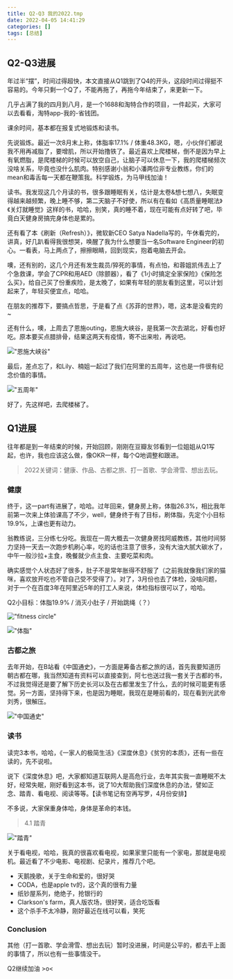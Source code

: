 ```yaml
---
title: Q2-Q3 我的2022.tmp
date: 2022-04-05 14:41:29
categories: []
tags: [总结]
---
```


## Q2-Q3进展

年过半“摆”，时间过得超快，本文直接从Q1跳到了Q4的开头，这段时间过得挺不容易的。今年只剩一个Q了，不能再拖了，再拖今年结束了，来更新一下。

几乎占满了我的四月到八月，是一个1688和淘特合作的项目，一件起买，大家可以去看看，淘特app-我的-省钱团。

课余时间，基本都在报复式地锻炼和读书。

先说锻炼。最近一次8月末上称，体脂率17.1% / 体重48.3KG，嗯，小伙伴们都说我不用再减脂了，要增肌，所以开始撸铁了。最近喜欢上爬楼梯，倒不是因为早上有氧燃脂，是爬楼梯的时候可以放空自己，让脑子可以休息一下，我的爬楼梯频次没啥关系，毕竟也没什么肌肉。特别感谢小翁和小潘两位非专业教练，你们的mean和毒舌每一天都在鞭策我。科学锻炼，为马甲线加油！

读书。我发现这几个月读的书，很多跟睡眠有关，估计是太卷&想七想八，失眠变得越来越频繁，晚上睡不够，第二天脑子不好使，所以有在看如《高质量睡眠法》《关灯就睡觉》这样的书，哈哈，别笑，真的睡不着，现在可能有点好转了吧，毕竟白天健身房搞完身体也是累的。

还有看了本《刷新（Refresh）》，微软新CEO Satya Nadella写的，午休看完的，讲真，好几趴看得我很想哭，唤醒了我为什么想要当一名Software Engineer的初心。一看表，马上两点了，擦擦眼睛，回到现实，抱着电脑去开会。

噢，还有别的，这几个月还有发生裁员/猝死的事情，有点怕，和蓉姐凯伟去上了个急救课，学会了CPR和用AED（除颤器），看了《1小时搞定全家保险》《保险怎么买》，给自己买了份重疾险，是太晚了，如果有年轻的朋友看到这里，可以计划起来了，年轻买便宜点，哈哈。

在朋友的推荐下，要搞点哲思，于是看了点《苏菲的世界》，嗯，这本是没看完的~

还有什么，噢，上周去了恩施outing，恩施大峡谷，是我第一次去湖北，好看也好吃。原本要买点腊排骨，结果这两天有疫情，寄不出来啦，再说吧。

!["恩施大峡谷"](https://wyy-static.oss-cn-guangzhou.aliyuncs.com/xx/%E5%BE%AE%E4%BF%A1%E5%9B%BE%E7%89%87_20220909212416.jpg)

最后，差点忘了，和Lily、楠姐一起过了我们在阿里的五周年，这也是一件很有纪念价值的事情。

!["五周年"](https://wyy-static.oss-cn-guangzhou.aliyuncs.com/xx/%E5%BE%AE%E4%BF%A1%E5%9B%BE%E7%89%87_20220726213944.jpg)

好了，先这样吧，去爬楼梯了。

## Q1进展

往年都是到一年结束的时候，开始回顾，刚刚在豆瓣友邻看到一位姐姐从Q1写起，也许，我也应该这么做，像OKR一样，每个Q地调整和跟进。

> 2022关键词：健康、作品、古都之旅、打一首歌、学会滑雪、想出去玩。

### 健康

终于，这一part有进展了，哈哈。过年回来，健身房上称，体脂26.3%，相比我年前第一次来上体验课高了不少，well，健身终于有了目标，刷体脂，先定个小目标19.9%，上课也更有动力。

翁教练说，三分练七分吃。我现在一周大概去一次健身房找阿威教练，其他时间努力坚持一天去一次跑步机刷心率，吃的话也注意了很多，没有大油大腻大碳水了，中午一般沙拉+主食，晚餐就少点主食、主要吃菜和肉。

确实感觉个人状态好了很多，肚子不是常年胀得不舒服了（之前我就像我们家的猫咪，喜欢放开吃也不管自己受不受得了）。对了，3月份也去了体检，没啥问题，对于一个在百度3年在阿里近5年的打工人来说，体检指标很可以了，哈哈。

Q2小目标：体脂19.9% / 消灭小肚子 / 开始跳绳（？）

!["fitness circle"](https://wyy-static.oss-cn-guangzhou.aliyuncs.com/xx/year2022/IMG_2083.PNG?x-oss-process=style/cocktail)

!["体脂"](https://wyy-static.oss-cn-guangzhou.aliyuncs.com/xx/year2022/IMG_2115.PNG)


### 古都之旅

去年开始，在B站看《中国通史》，一方面是筹备古都之旅的话，首先我要知道历朝古都在哪，我当然知道有资料可以直接查到，阿七也送过我一套关于古都的书，不过我觉得还是要了解下历史长河以及在古都里发生了什么，去的时候可能更有感觉。另一方面，坚持得下来，也是因为睡眠，我现在是睡前看的，现在看到光武帝刘秀，很解压。

!["中国通史"](https://wyy-static.oss-cn-guangzhou.aliyuncs.com/xx/year2022/IMG_2116.PNG)

### 读书

读完3本书，哈哈，《一家人的极简生活》《深度休息》《贫穷的本质》，还有一些在读的，先不说啦。

说下《深度休息》吧，大家都知道互联网人是高危行业，去年其实我一直睡眠不太好，经常失眠，刚好看到这本书，说了10大帮助我们深度休息的办法，譬如正念、踏青、看电视、阅读等等。【读书笔记有空再写罗，4月份安排】

不多说，大家保重身体哈，身体是革命的本钱。

> 4.1 踏青

!["踏青"](https://wyy-static.oss-cn-guangzhou.aliyuncs.com/xx/year2022/IMG_2081.jpeg?x-oss-process=style/cocktail)

关于看电视，哈哈，我真的很喜欢看电视，如果家里只能有一个家电，那就是电视机。最近看了不少电影、电视剧、纪录片，推荐几个吧。

* 天鹅挽歌，关于生命和爱的，很好哭
* CODA，也是apple tv的，这个真的很有力量
* 纸钞屋系列，绝绝子，抢银行的
* Clarkson's farm，真人版农场，很好笑，适合吃饭看
* 这个杀手不太冷静，刚好最近在线可以看，笑死

### Conclusion

其他（打一首歌、学会滑雪、想出去玩）暂时没进展，时间是公平的，都去干上面的事情了，所以也有一些事情没干。

Q2继续加油 >o<